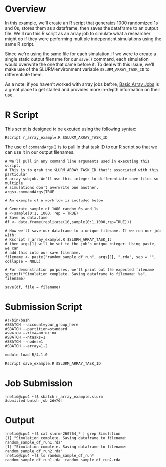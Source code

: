 # Overview
In this example, we'll create an R script that generates 1000 randomized 1s and 0s, stores them as a dataframe, then saves the dataframe to an output file. We'll run this R script as an array job to simulate what a researcher might do if they were performing multiple independent simulations using the same R script.

Since we're using the same file for each simulation, if we were to create a single static output filename for our ```save()``` command, each simulation would overwrite the one that came before it. To deal with this issue, we'll make use of the SLURM environment variable ```$SLURM_ARRAY_TASK_ID``` to differentiate them. 

As a note: if you haven't worked with array jobs before, [Basic Array Jobs](https://ua-researchcomputing-hpc.github.io/Array-and-Parallel/Basic-Array-Job/) is a great place to get started and provides more in-depth information on their use. 


# R Script
This script is designed to be excuted using the following syntax:
```
Rscript r_array_example.R $SLURM_ARRAY_TASK_ID
```
The use of ```commandArgs()``` is to pull in that task ID to our R script so that we can use it in our output filenames.
```
# We'll pull in any command line arguments used in executing this script.
# This is to grab the SLURM_ARRAY_TASK_ID that's associated with this particular
# array subjob. We'll use this integer to differentiate save files so multiple
# simulations don't overwrite one another.
args<-commandArgs(TRUE)

# An example of a workflow is included below

# Generate sample of 1000 random 0s and 1s
a <-sample(0:1, 1000, rep = TRUE)
# Save as data.fame
df <- data.frame(replicate(10,sample(0:1,1000,rep=TRUE)))

# Now we'll save our dataframe to a unique filename. If we run our job with:
# Rscript r_array_example.R $SLURM_ARRAY_TASK_ID
# then args[1] will be set to the job's unique integer. Using paste, we can
# add this into our save filename.
filename <- paste("random_sample_df_run", args[1], ".rda", sep = "", collapse = NULL)

# For demonstration purposes, we'll print out the expected filename
sprintf("Simulation complete. Saving dataframe to filename: %s", filename)

save(df, file = filename)
```

# Submission Script
```
#!/bin/bash
#SBATCH --account=your_group_here
#SBATCH --partition=standard
#SBATCH --time=00:01:00
#SBATCH --ntasks=1
#SBATCH --nodes=1
#SBATCH --array=1-2

module load R/4.1.0

Rscript save_example.R $SLURM_ARRAY_TASK_ID
```

# Job Submission
```
[netid@cpu4 ~]$ sbatch r_array_example.slurm 
Submitted batch job 260764
```

# Output
```
[netid@cpu4 ~]$ cat slurm-260764_* | grep Simulation
[1] "Simulation complete. Saving dataframe to filename: random_sample_df_run1.rda"
[1] "Simulation complete. Saving dataframe to filename: random_sample_df_run2.rda"
[netid@cpu4 ~]$ ls random_sample_df_run*
random_sample_df_run1.rda  random_sample_df_run2.rda
```

